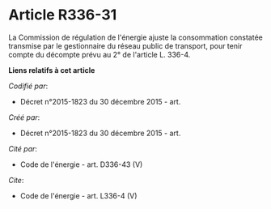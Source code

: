 # Article R336-31

La Commission de régulation de l'énergie ajuste la consommation constatée transmise par le gestionnaire du réseau public de
transport, pour tenir compte du décompte prévu au 2° de l'article L. 336-4.

**Liens relatifs à cet article**

_Codifié par_:

  - Décret n°2015-1823 du 30 décembre 2015 - art.

_Créé par_:

  - Décret n°2015-1823 du 30 décembre 2015 - art.

_Cité par_:

  - Code de l'énergie - art. D336-43 (V)

_Cite_:

  - Code de l'énergie - art. L336-4 (V)
